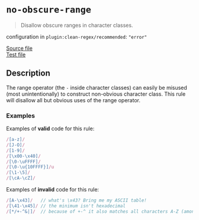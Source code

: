 # `no-obscure-range`

> Disallow obscure ranges in character classes.

configuration in `plugin:clean-regex/recommended`: `"error"`

<!-- prettier-ignore -->
[Source file](https://github.com/RunDevelopment/eslint-plugin-clean-regex/blob/master/lib/rules/no-obscure-range.js) <br> [Test file](https://github.com/RunDevelopment/eslint-plugin-clean-regex/blob/master/tests/lib/rules/no-obscure-range.js)

## Description

The range operator (the `-` inside character classes) can easily be misused
(most unintentionally) to construct non-obvious character class. This rule will
disallow all but obvious uses of the range operator.

### Examples

Examples of **valid** code for this rule:

<!-- prettier-ignore -->
```js
/[a-z]/
/[J-O]/
/[1-9]/
/[\x00-\x40]/
/[\0-\uFFFF]/
/[\0-\u{10FFFF}]/u
/[\1-\5]/
/[\cA-\cZ]/
```

Examples of **invalid** code for this rule:

<!-- prettier-ignore -->
```js
/[A-\x43]/   // what's \x43? Bring me my ASCII table!
/[\41-\x45]/ // the minimum isn't hexadecimal
/[*/+-^&|]/  // because of +-^ it also matches all characters A-Z (among other)
```
